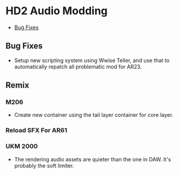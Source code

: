 # HD2 Audio Modding

- [Bug Fixes](<audio_modding#Bug Fixes>)

## Bug Fixes

- Setup new scripting system using Wwise Teller, and use that to automatically 
repatch all problematic mod for AR23.

## Remix

### M206

- Create new container using the tail layer container for core layer.

### Reload SFX For AR61

### UKM 2000

- The rendering audio assets are quieter than the one in DAW. It's probably 
the soft limiter.
